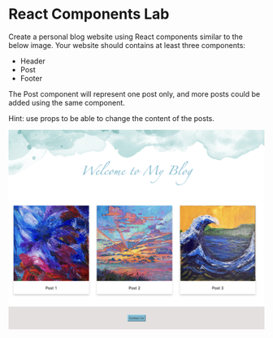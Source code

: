 # React Components Lab
Create a personal blog website using React components similar to the below image. Your website should contains at least three components:
- Header
- Post
- Footer

The Post component will represent one post only, and more posts could be added using the same component.

Hint: use props to be able to change the content of the posts.


<kbd>
<img src="React_App.png"/>
</kbd>
